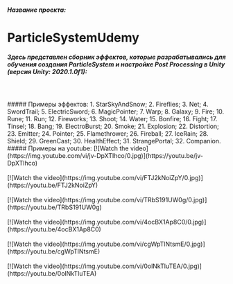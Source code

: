 ##### Название проекта: 
# ParticleSystemUdemy
##### Здесь представлен сборник эффектов, которые разрабатывались для обучения создания ParticleSystem и настройке Post Processing в Unity (версия Unity: 2020.1.0f1):
<br/>
<br/>
##### Примеры эффектов:
1. StarSkyAndSnow;
2. Fireflies;
3. Net;
4. SwordTrail;
5. ElectricSword;
6. MagicPointer;
7. Warp;
8. Galaxy;
9. Fire;
10. Rune;
11. Run;
12. Fireworks;
13. Shoot;
14. Water;
15. Bonfire;
16. Fight;
17. Tinsel;
18. Bang;
19. ElectroBurst;
20. Smoke;
21. Explosion;
22. Distortion;
23. Emitter;
24. Pointer;
25. Flamethrower;
26. Fireball;
27. IceRain;
28. Shield;
29. GreenCast;
30. HealthEffect;
31. StrangePortal;
32. Companion.
##### Примеры на youtube:
[![Watch the video](https://img.youtube.com/vi/jv-DpXTIhco/0.jpg)](https://youtu.be/jv-DpXTIhco)
<br/>
<br/>
[![Watch the video](https://img.youtube.com/vi/FTJ2kNoiZpY/0.jpg)](https://youtu.be/FTJ2kNoiZpY)
<br/>
<br/>
[![Watch the video](https://img.youtube.com/vi/TRbS191UW0g/0.jpg)](https://youtu.be/TRbS191UW0g)
<br/>
<br/>
[![Watch the video](https://img.youtube.com/vi/4ocBX1Ap8C0/0.jpg)](https://youtu.be/4ocBX1Ap8C0)
<br/>
<br/>
[![Watch the video](https://img.youtube.com/vi/cgWpTlNtsmE/0.jpg)](https://youtu.be/cgWpTlNtsmE)
<br/>
<br/>
[![Watch the video](https://img.youtube.com/vi/0olNkTluTEA/0.jpg)](https://youtu.be/0olNkTluTEA)
<br/>